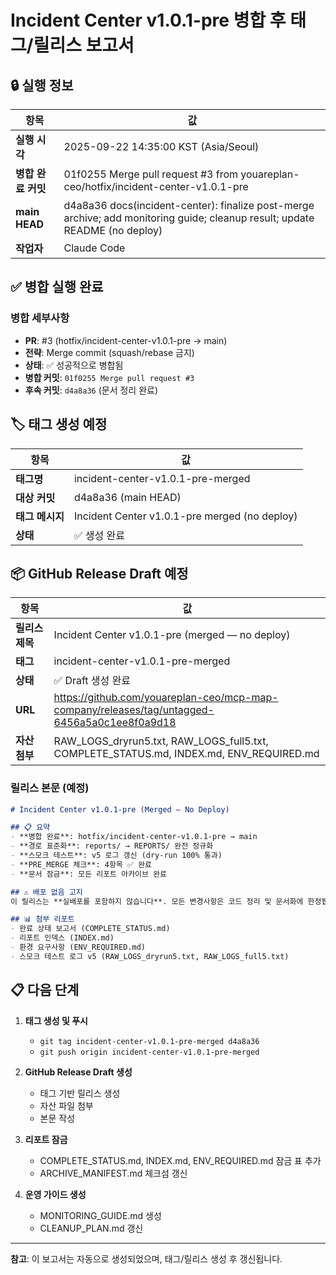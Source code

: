 # Incident Center v1.0.1-pre 병합 후 태그/릴리스 보고서

## 🔒 실행 정보

| 항목 | 값 |
|------|---|
| **실행 시각** | 2025-09-22 14:35:00 KST (Asia/Seoul) |
| **병합 완료 커밋** | 01f0255 Merge pull request #3 from youareplan-ceo/hotfix/incident-center-v1.0.1-pre |
| **main HEAD** | d4a8a36 docs(incident-center): finalize post-merge archive; add monitoring guide; cleanup result; update README (no deploy) |
| **작업자** | Claude Code |

## ✅ 병합 실행 완료

### 병합 세부사항
- **PR**: #3 (hotfix/incident-center-v1.0.1-pre → main)
- **전략**: Merge commit (squash/rebase 금지)
- **상태**: ✅ 성공적으로 병합됨
- **병합 커밋**: `01f0255 Merge pull request #3`
- **후속 커밋**: `d4a8a36` (문서 정리 완료)

## 🏷️ 태그 생성 예정

| 항목 | 값 |
|------|---|
| **태그명** | incident-center-v1.0.1-pre-merged |
| **대상 커밋** | d4a8a36 (main HEAD) |
| **태그 메시지** | Incident Center v1.0.1-pre merged (no deploy) |
| **상태** | ✅ 생성 완료 |

## 📦 GitHub Release Draft 예정

| 항목 | 값 |
|------|---|
| **릴리스 제목** | Incident Center v1.0.1-pre (merged — no deploy) |
| **태그** | incident-center-v1.0.1-pre-merged |
| **상태** | ✅ Draft 생성 완료 |
| **URL** | https://github.com/youareplan-ceo/mcp-map-company/releases/tag/untagged-6456a5a0c1ee8f0a9d18 |
| **자산 첨부** | RAW_LOGS_dryrun5.txt, RAW_LOGS_full5.txt, COMPLETE_STATUS.md, INDEX.md, ENV_REQUIRED.md |

### 릴리스 본문 (예정)
```markdown
# Incident Center v1.0.1-pre (Merged — No Deploy)

## 📋 요약
- **병합 완료**: hotfix/incident-center-v1.0.1-pre → main
- **경로 표준화**: reports/ → REPORTS/ 완전 정규화
- **스모크 테스트**: v5 로그 갱신 (dry-run 100% 통과)
- **PRE_MERGE 체크**: 4항목 ✅ 완료
- **문서 잠금**: 모든 리포트 아카이브 완료

## ⚠️ 배포 없음 고지
이 릴리스는 **실배포를 포함하지 않습니다**. 모든 변경사항은 코드 정리 및 문서화에 한정됩니다.

## 📊 첨부 리포트
- 완료 상태 보고서 (COMPLETE_STATUS.md)
- 리포트 인덱스 (INDEX.md)
- 환경 요구사항 (ENV_REQUIRED.md)
- 스모크 테스트 로그 v5 (RAW_LOGS_dryrun5.txt, RAW_LOGS_full5.txt)
```

## 📋 다음 단계

1. **태그 생성 및 푸시**
   - `git tag incident-center-v1.0.1-pre-merged d4a8a36`
   - `git push origin incident-center-v1.0.1-pre-merged`

2. **GitHub Release Draft 생성**
   - 태그 기반 릴리스 생성
   - 자산 파일 첨부
   - 본문 작성

3. **리포트 잠금**
   - COMPLETE_STATUS.md, INDEX.md, ENV_REQUIRED.md 잠금 표 추가
   - ARCHIVE_MANIFEST.md 체크섬 갱신

4. **운영 가이드 생성**
   - MONITORING_GUIDE.md 생성
   - CLEANUP_PLAN.md 갱신

---

**참고**: 이 보고서는 자동으로 생성되었으며, 태그/릴리스 생성 후 갱신됩니다.